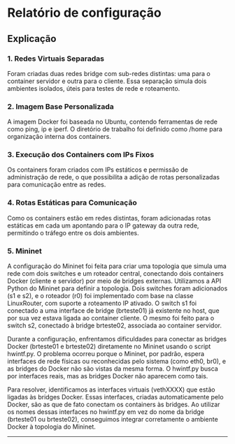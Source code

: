 # Relatório de configuração

## Explicação

### 1. Redes Virtuais Separadas  
Foram criadas duas redes bridge com sub-redes distintas: uma para o container servidor e outra para o cliente. Essa separação simula dois ambientes isolados, úteis para testes de rede e roteamento.

### 2. Imagem Base Personalizada  
A imagem Docker foi baseada no Ubuntu, contendo ferramentas de rede como ping, ip e iperf. O diretório de trabalho foi definido como /home para organização interna dos containers.

### 3. Execução dos Containers com IPs Fixos  
Os containers foram criados com IPs estáticos e permissão de administração de rede, o que possibilita a adição de rotas personalizadas para comunicação entre as redes.

### 4. Rotas Estáticas para Comunicação  
Como os containers estão em redes distintas, foram adicionadas rotas estáticas em cada um apontando para o IP gateway da outra rede, permitindo o tráfego entre os dois ambientes.

### 5. Mininet  
A configuração do Mininet foi feita para criar uma topologia que simula uma rede com dois switches e um roteador central, conectando dois containers Docker (cliente e servidor) por meio de bridges externas. Utilizamos a API Python do Mininet para definir a topologia. Dois switches foram adicionados (s1 e s2), e o roteador (r0) foi implementado com base na classe LinuxRouter, com suporte a roteamento IP ativado. O switch s1 foi conectado a uma interface de bridge (brteste01) já existente no host, que por sua vez estava ligada ao container cliente. O mesmo foi feito para o switch s2, conectado à bridge brteste02, associada ao container servidor.

Durante a configuração, enfrentamos dificuldades para conectar as bridges Docker (brteste01 e brteste02) diretamente no Mininet usando o script hwintf.py. O problema ocorreu porque o Mininet, por padrão, espera interfaces de rede físicas ou reconhecidas pelo sistema (como eth0, br0), e as bridges do Docker não são vistas da mesma forma. O hwintf.py busca por interfaces reais, mas as bridges Docker não aparecem como tais.

Para resolver, identificamos as interfaces virtuais (vethXXXX) que estão ligadas às bridges Docker. Essas interfaces, criadas automaticamente pelo Docker, são as que de fato conectam os containers às bridges. Ao utilizar os nomes dessas interfaces no hwintf.py em vez do nome da bridge (brteste01 ou brteste02), conseguimos integrar corretamente o ambiente Docker à topologia do Mininet.

---

